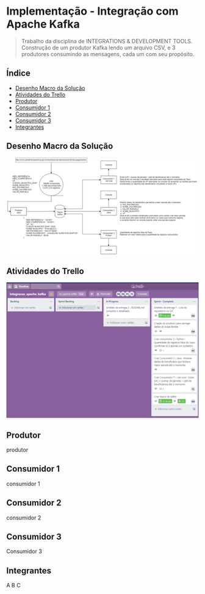 # Implementação - Integração com Apache Kafka
> Trabalho da disciplina de INTEGRATIONS & DEVELOPMENT TOOLS. Construção de um produtor Kafka lendo um arquivo CSV, e 3 produtores consumindo as mensagens, cada um com seu propósito.

## Índice
* [Desenho Macro da Solução](#Desenho%20Macro%20da%20Solução)
* [Atividades do Trello](#Atividades%20do%20Trello)
* [Produtor](#produtor)
* [Consumidor 1](#consumidor%201)
* [Consumidor 2](#consumidor%202)
* [Consumidor 3](#consumidor%203)
* [Integrantes](#integrantes)


## Desenho Macro da Solução
![Visao Macro](./img/VisaoMacro.jpg)

## Atividades do Trello
![Atividades Trello](./img/Trello.jpg)

## Produtor
produtor

## Consumidor 1
consumidor 1

## Consumidor 2
consumidor 2

## Consumidor 3
Consumidor 3

## Integrantes
A
B
C